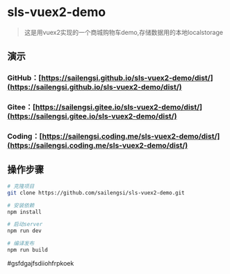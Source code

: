 # sls-vuex2-demo

> 这是用vuex2实现的一个商城购物车demo,存储数据用的本地localstorage

## 演示

### GitHub：[https://sailengsi.github.io/sls-vuex2-demo/dist/](https://sailengsi.github.io/sls-vuex2-demo/dist/)
### Gitee：[https://sailengsi.gitee.io/sls-vuex2-demo/dist/](https://sailengsi.gitee.io/sls-vuex2-demo/dist/)
### Coding：[https://sailengsi.coding.me/sls-vuex2-demo/dist/](https://sailengsi.coding.me/sls-vuex2-demo/dist/)

## 操作步骤

``` bash
# 克隆项目
git clone https://github.com/sailengsi/sls-vuex2-demo.git

# 安装依赖
npm install

# 启动server
npm run dev

# 编译发布
npm run build
```
#gsfdgajfsdiiohfrpkoek